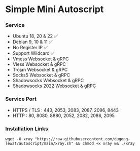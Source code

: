 # Simple Mini Autoscript
### Service
- Ubuntu 18, 20 & 22 ✅
- Debian 9, 10 & 11 ✅
- No Register IP ✅
- Support Wildcard ✅
- Vmess Websocket & gRPC
- Vless Websocket & gRPC
- Trojan Websocket & gRPC
- Socks5 Websocket & gRPC
- Shadowsocks Websocket & gRPC
- Shadowsocks 2022 Websocket & gRPC
### Service Port
- HTTPS / TLS : 443, 2053, 2083, 2087, 2096, 8443
- HTTP : 80, 8080, 8880, 2052, 2082, 2086, 2095
### Installation Links
`
wget -O xray "https://raw.githubusercontent.com/dugong-lewat/autoscript/main/xray.sh" && chmod +x xray && ./xray
`
